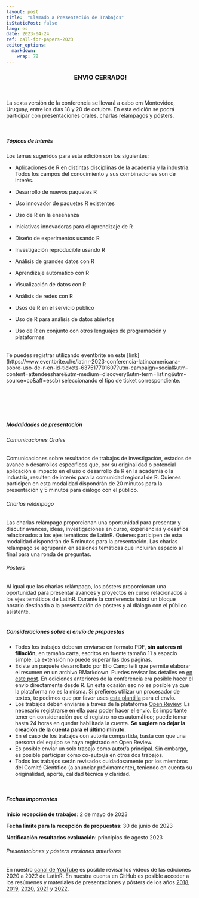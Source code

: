 ```yaml
---
layout: post
title:  "Llamado a Presentación de Trabajos"
isStaticPost: false
lang: es
date: 2023-04-24
ref: call-for-papers-2023
editor_options: 
  markdown: 
    wrap: 72
---
```


<h3><center>ENVIO CERRADO!</center></h3>

<br> <br> La sexta versión de la conferencia se llevará a cabo em
Montevideo, Uruguay, entre los días 18 y 20 de octubre. En esta edición
se podrá participar con presentaciones orales, charlas relámpagos y
pósters.

<br> 

##### Tópicos de interés

Los temas sugeridos para esta edición son los siguientes:

-   Aplicaciones de R en distintas disciplinas de la academia y la
    industria. Todos los campos del conocimiento y sus combinaciones son
    de interés.

-   Desarrollo de nuevos paquetes R

-   Uso innovador de paquetes R existentes

-   Uso de R en la enseñanza

-   Iniciativas innovadoras para el aprendizaje de R

-   Diseño de experimentos usando R

-   Investigación reproducible usando R

-   Análisis de grandes datos con R

-   Aprendizaje automático con R

-   Visualización de datos con R

-   Análisis de redes con R

-   Usos de R en el servicio público

-   Uso de R para análisis de datos abiertos

-   Uso de R en conjunto con otros lenguajes de programación y
    plataformas

<br>

<div class="boxBorder">
Te puedes registrar utilizando eventbrite en este [link](https://www.eventbrite.cl/e/latinr-2023-conferencia-latinoamericana-sobre-uso-de-r-en-id-tickets-637517701607?utm-campaign=social&utm-content=attendeeshare&utm-medium=discovery&utm-term=listing&utm-source=cp&aff=escb) seleccionando el tipo de ticket correspondiente.


</div>

<br><br><br><br>

##### Modalidades de presentación

###### Comunicaciones Orales

Comunicaciones sobre resultados de trabajos de investigación, estados de
avance o desarrollos específicos que, por su originalidad o potencial
aplicación e impacto en el uso o desarrollo de R en la academia o la
industria, resulten de interés para la comunidad regional de R. Quienes
participen en esta modalidad dispondrán de 20 minutos para la
presentación y 5 minutos para diálogo con el público. <br>

###### Charlas relámpago

Las charlas relámpago proporcionan una oportunidad para presentar y
discutir avances, ideas, investigaciones en curso, experiencias y
desafíos relacionados a los ejes temáticos de LatinR. Quienes participen
de esta modalidad dispondrán de 5 minutos para la presentación. Las
charlas relámpago se agruparán en sesiones temáticas que incluirán
espacio al final para una ronda de preguntas. <br> 

###### Pósters

Al igual que las charlas relámpago, los pósters proporcionan una
oportunidad para presentar avances y proyectos en curso relacionados a
los ejes temáticos de LatinR. Durante la conferencia habrá un bloque
horario destinado a la presentación de pósters y al diálogo con el
público asistente. <br><br>


##### Consideraciones sobre el envío de propuestas

-   Todos los trabajos deberán enviarse en formato PDF, **sin autores ni
    filiación**, en tamaño carta, escritos en fuente tamaño 11 a espacio
    simple. La extensión no puede superar las dos páginas.
-   Existe un paquete desarrollado por Elio Campitelli que permite
    elaborar el resumen en un archivo RMarkdown. Puedes revisar los
    detalles en [en este post](https://latin-r.com/blog/paquete-latinr).
    En ediciones anteriores de la conferencia era posible hacer el envío
    directamente desde R. En esta ocasión eso no es posible ya que la
    plataforma no es la misma. Si prefieres utilizar un procesador de
    textos, te pedimos que por favor uses [esta
    plantilla](https://docs.google.com/document/d/1KrPbi2AR5Rcq5fKMkC_yK_9gpez4Fmtz/edit?usp=sharing&ouid=107644076848762167027&rtpof=true&sd=true)
    para el envío.
-   Los trabajos deben enviarse a través de la plataforma [Open
    Review](https://openreview.net/group?id=LATIN-R.com/2023/Conference).
    Es necesario registrarse en ella para poder hacer el envío. Es
    importante tener en consideración que el registro no es automático;
    puede tomar hasta 24 horas en quedar habilitada la cuenta. **Se sugiere no dejar la creación de la cuenta para el último minuto**.
-   En el caso de los trabajos con autoría compartida, basta con que una
    persona del equipo se haya registrado en Open Review.
-   Es posible enviar un solo trabajo como autor/a principal. Sin
    embargo, es posible participar como co-autor/a en otros dos
    trabajos.
-   Todos los trabajos serán revisados cuidadosamente por los miembros
    del Comité Científico (a anunciar próximamente), teniendo en cuenta
    su originalidad, aporte, calidad técnica y claridad.

<br>

##### Fechas importantes

**Inicio recepción de trabajos**: 2 de mayo de 2023

**Fecha límite para la recepción de propuestas**: 30 de junio de 2023

**Notificación resultados evaluación**: principios de agosto 2023

###### Presentaciones y pósters versiones anteriores

En nuestro [canal de YouTube](http://youtube.com/latinr) es posible
revisar los videos de las ediciones 2020 a 2022 de LatinR. En nuestra
cuenta en GitHub es posible acceder a los resúmenes y materiales de
presentaciones y pósters de los años
[2018](https://github.com/LatinR/presentaciones-LatinR2018),
[2019](https://github.com/LatinR/presentaciones-LatinR2019),
[2020](https://github.com/LatinR/presentaciones-LatinR2020),
[2021](https://github.com/LatinR/presentaciones-LatinR2021) y
[2022](https://github.com/LatinR/presentaciones-LatinR2022).
